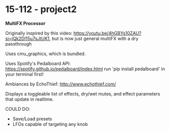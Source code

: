 # 15-112 - project2

<b>MultiFX Processor</b>

Originally inspired by this video: https://youtu.be/4hGBYs10ZAU?si=jQk2Dl15u7sJtUK1, but is now just general multiFX with a dry passthrough


Uses cmu_graphics, which is bundled.

Uses Spotify's Pedalboard API: https://spotify.github.io/pedalboard/index.html
run 'pip install pedalboard' in your terminal first!

Ambiances by EchoThief: http://www.echothief.com/

Displays a toggleable list of effects, dry/wet mutes, and effect parameters that update in realtime. 


COULD DO:
- Save/Load presets
- LFOs capable of targeting any knob